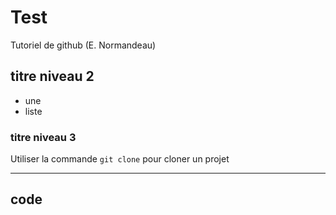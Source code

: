 # Test
Tutoriel de github (E. Normandeau)

## titre niveau 2
- une
- liste

### titre niveau 3

Utiliser la commande `git clone` pour cloner un projet

 ---
code
 ---
